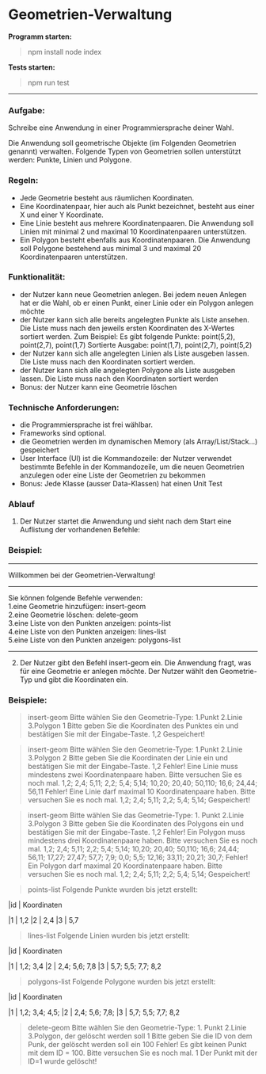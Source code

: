 # Geometrien-Verwaltung

**Programm starten:**

> npm install
> node index

**Tests starten:**

> npm run test

---

### Aufgabe:

Schreibe eine Anwendung in einer Programmiersprache deiner Wahl.

Die Anwendung soll geometrische Objekte (im Folgenden Geometrien genannt) verwalten.
Folgende Typen von Geometrien sollen unterstützt werden: Punkte, Linien und Polygone.

### Regeln:

- Jede Geometrie besteht aus räumlichen Koordinaten.
- Eine Koordinatenpaar, hier auch als Punkt bezeichnet, besteht aus einer X und einer Y Koordinate.
- Eine Linie besteht aus mehrere Koordinatenpaaren. Die Anwendung soll Linien mit minimal 2 und maximal 10 Koordinatenpaaren unterstützen.
- Ein Polygon besteht ebenfalls aus Koordinatenpaaren. Die Anwendung soll Polygone bestehend aus minimal 3 und maximal 20 Koordinatenpaaren unterstützen.

### Funktionalität:

- der Nutzer kann neue Geometrien anlegen. Bei jedem neuen Anlegen hat er die Wahl, ob er einen Punkt, einer Linie oder ein Polygon anlegen möchte
- der Nutzer kann sich alle bereits angelegten Punkte als Liste ansehen. Die Liste muss nach den jeweils ersten Koordinaten des X-Wertes sortiert werden. Zum Beispiel:
  Es gibt folgende Punkte: point(5,2), point(2,7), point(1,7)
  Sortierte Ausgabe: point(1,7), point(2,7), point(5,2)
- der Nutzer kann sich alle angelegten Linien als Liste ausgeben lassen. Die Liste muss nach den Koordinaten sortiert werden.
- der Nutzer kann sich alle angelegten Polygone als Liste ausgeben lassen. Die Liste muss nach den Koordinaten sortiert werden
- Bonus: der Nutzer kann eine Geometrie löschen

### Technische Anforderungen:

- die Programmiersprache ist frei wählbar.
- Frameworks sind optional.
- die Geometrien werden im dynamischen Memory (als Array/List/Stack...) gespeichert
- User Interface (UI) ist die Kommandozeile: der Nutzer verwendet bestimmte Befehle in der Kommandozeile, um die neuen Geometrien anzulegen oder eine Liste der Geometrien zu bekommen
- Bonus: Jede Klasse (ausser Data-Klassen) hat einen Unit Test

### Ablauf

1. Der Nutzer startet die Anwendung und sieht nach dem Start eine Auflistung der vorhandenen Befehle:

### Beispiel:

---

Willkommen bei der Geometrien-Verwaltung!

---

Sie können folgende Befehle verwenden:  
 1.eine Geometrie hinzufügen: insert-geom  
 2.eine Geometrie löschen: delete-geom  
 3.eine Liste von den Punkten anzeigen: points-list  
 4.eine Liste von den Punkten anzeigen: lines-list  
 5.eine Liste von den Punkten anzeigen: polygons-list

---

2. Der Nutzer gibt den Befehl insert-geom ein. Die Anwendung fragt, was für eine Geometrie er anlegen möchte. Der Nutzer wählt den Geometrie-Typ und gibt die Koordinaten ein.

### Beispiele:

> insert-geom
> Bitte wählen Sie den Geometrie-Type: 1.Punkt 2.Linie 3.Polygon
> 1
> Bitte geben Sie die Koordinaten des Punktes ein und bestätigen Sie mit der Eingabe-Taste.
> 1,2
> Gespeichert!

> insert-geom
> Bitte wählen Sie den Geometrie-Type: 1.Punkt 2.Linie 3.Polygon
> 2
> Bitte geben Sie die Koordinaten der Linie ein und bestätigen Sie mit der Eingabe-Taste.
> 1,2
> Fehler! Eine Linie muss mindestens zwei Koordinatenpaare haben. Bitte versuchen Sie es noch mal.
> 1,2; 2,4; 5,11; 2,2; 5,4; 5,14; 10,20; 20,40; 50,110; 16,6; 24,44; 56,11
> Fehler! Eine Linie darf maximal 10 Koordinatenpaare haben. Bitte versuchen Sie es noch mal.
> 1,2; 2,4; 5,11; 2,2; 5,4; 5,14;
> Gespeichert!

> insert-geom
> Bitte wählen Sie das Geometrie-Type: 1. Punkt 2.Linie 3.Polygon
> 3
> Bitte geben Sie die Koordinaten des Polygons ein und bestätigen Sie mit der Eingabe-Taste.
> 1,2
> Fehler! Ein Polygon muss mindestens drei Koordinatenpaare haben. Bitte versuchen Sie es noch mal.
> 1,2; 2,4; 5,11; 2,2; 5,4; 5,14; 10,20; 20,40; 50,110; 16,6; 24,44; 56,11; 17,27; 27,47; 57,7; 7,9; 0,0; 5,5; 12,16; 33,11; 20,21; 30,7;
> Fehler! Ein Polygon darf maximal 20 Koordinatenpaare haben. Bitte versuchen Sie es noch mal.
> 1,2; 2,4; 5,11; 2,2; 5,4; 5,14;
> Gespeichert!

> points-list
> Folgende Punkte wurden bis jetzt erstellt:

|id | Koordinaten

|1 | 1,2
|2 | 2,4
|3 | 5,7

> lines-list
> Folgende Linien wurden bis jetzt erstellt:

|id | Koordinaten

|1 | 1,2; 3,4
|2 | 2,4; 5,6; 7,8
|3 | 5,7; 5,5; 7,7; 8,2

> polygons-list
> Folgende Polygone wurden bis jetzt erstellt:

|id | Koordinaten

|1 | 1,2; 3,4; 4,5;
|2 | 2,4; 5,6; 7,8;
|3 | 5,7; 5,5; 7,7; 8,2

> delete-geom
> Bitte wählen Sie den Geometrie-Type: 1. Punkt 2.Linie 3.Polygon, der gelöscht werden soll
> 1
> Bitte geben Sie die ID von dem Punk, der gelöscht werden soll ein
> 100
> Fehler! Es gibt keinen Punkt mit dem ID = 100. Bitte versuchen Sie es noch mal.
> 1
> Der Punkt mit der ID=1 wurde gelöscht!
